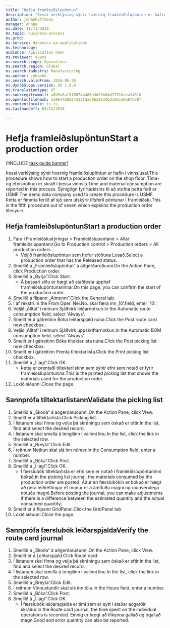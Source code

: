 ```yaml
---
title: "Hefja framleiðslupöntun"
description: "Þessi verklýsing sýnir hvernig framleiðslupöntun er hafin í vinnslusal."
author: johanhoffmann
manager: AnnBe
ms.date: 11/11/2016
ms.topic: business-process
ms.prod: 
ms.service: dynamics-ax-applications
ms.technology: 
audience: Application User
ms.reviewer: yuyus
ms.search.scope: Operations
ms.search.region: Global
ms.search.industry: Manufacturing
ms.author: johanho
ms.search.validFrom: 2016-06-30
ms.dyn365.ops.version: AX 7.0.0
ms.translationtype: HT
ms.sourcegitcommit: a8b5a5af5108744406a3d2fb84d7151baea2481b
ms.openlocfilehash: a19647b0524333fdab96a9534bdc03ce8a07b30f
ms.contentlocale: is-is
ms.lasthandoff: 04/13/2018

---
```

# <a name="start-a-production-order"></a><span data-ttu-id="57613-103">Hefja framleiðslupöntun</span><span class="sxs-lookup"><span data-stu-id="57613-103">Start a production order</span></span>

[!INCLUDE [task guide banner](../../includes/task-guide-banner.md)]

<span data-ttu-id="57613-104">Þessi verklýsing sýnir hvernig framleiðslupöntun er hafin í vinnslusal.</span><span class="sxs-lookup"><span data-stu-id="57613-104">This procedure shows how to start a production order on the shop floor.</span></span> <span data-ttu-id="57613-105">Tíma- og efnisnotkun er skráð í þessa vinnslu.</span><span class="sxs-lookup"><span data-stu-id="57613-105">Time and material consumption are reported in this process.</span></span> <span data-ttu-id="57613-106">Sýnigögn fyrirtækisins til að stofna þetta ferli er USMF.</span><span class="sxs-lookup"><span data-stu-id="57613-106">The demo data company used to create this procedure is USMF.</span></span> <span data-ttu-id="57613-107">Þetta er fimmta ferlið af sjö sem útskýrir lífsferil pöntunar í framleiðslu.</span><span class="sxs-lookup"><span data-stu-id="57613-107">This is the fifth procedure out of seven which explains the production order lifecycle.</span></span>


## <a name="start-a-production-order"></a><span data-ttu-id="57613-108">Hefja framleiðslupöntun</span><span class="sxs-lookup"><span data-stu-id="57613-108">Start a production order</span></span>
1. <span data-ttu-id="57613-109">Fara í Framleiðslustýringar > Framleiðslupantanir > Allar framleiðslupantanir.</span><span class="sxs-lookup"><span data-stu-id="57613-109">Go to Production control > Production orders > All production orders.</span></span>
    * <span data-ttu-id="57613-110">Veljið framleiðslupöntun sem hefur stöðuna Losað.</span><span class="sxs-lookup"><span data-stu-id="57613-110">Select a production order that has the Released status.</span></span>  
2. <span data-ttu-id="57613-111">Smellið á „Framleiðslupöntun“ á aðgerðarúðunni.</span><span class="sxs-lookup"><span data-stu-id="57613-111">On the Action Pane, click Production order.</span></span>
3. <span data-ttu-id="57613-112">Smellið á „Byrja“.</span><span class="sxs-lookup"><span data-stu-id="57613-112">Click Start.</span></span>
    * <span data-ttu-id="57613-113">Á þessari síðu er hægt að staðfesta upphaf framleiðslupöntunarinnar.</span><span class="sxs-lookup"><span data-stu-id="57613-113">On this page, you can confirm the start of the production order.</span></span>  
4. <span data-ttu-id="57613-114">Smellið á flipann „Almennt“.</span><span class="sxs-lookup"><span data-stu-id="57613-114">Click the General tab.</span></span>
5. <span data-ttu-id="57613-115">Í af rekstri.</span><span class="sxs-lookup"><span data-stu-id="57613-115">In the From Oper.</span></span> <span data-ttu-id="57613-116">Nei.</span><span class="sxs-lookup"><span data-stu-id="57613-116">No.</span></span> <span data-ttu-id="57613-117">skal færa inn ‚10‘.</span><span class="sxs-lookup"><span data-stu-id="57613-117">field, enter '10'.</span></span>
6. <span data-ttu-id="57613-118">Veljið ‚Alltaf‘ í reitnum Sjálfvirk leiðarnotkun.</span><span class="sxs-lookup"><span data-stu-id="57613-118">In the Automatic route consumption field, select 'Always'.</span></span>
7. <span data-ttu-id="57613-119">Smellt er á gátreitinn Bóka leiðarspjald núna.</span><span class="sxs-lookup"><span data-stu-id="57613-119">Click the Post route card now checkbox.</span></span>
8. <span data-ttu-id="57613-120">Veljið ‚Alltaf‘ í reitnum Sjálfvirk uppskriftarnotkun.</span><span class="sxs-lookup"><span data-stu-id="57613-120">In the Automatic BOM consumption field, select 'Always'.</span></span>
9. <span data-ttu-id="57613-121">Smellt er í gátreitinn Bóka tiltektarlista núna.</span><span class="sxs-lookup"><span data-stu-id="57613-121">Click the Post picking list now checkbox.</span></span>
10. <span data-ttu-id="57613-122">Smellt er í gátreitinn Prenta tiltektarlista.</span><span class="sxs-lookup"><span data-stu-id="57613-122">Click the Print picking list checkbox.</span></span>
11. <span data-ttu-id="57613-123">Smellið á „Í lagi“.</span><span class="sxs-lookup"><span data-stu-id="57613-123">Click OK.</span></span>
    * <span data-ttu-id="57613-124">Þetta er prentaði tiltektarlistinn sem sýnir efni sem notað er fyrir framleiðslupöntunina.</span><span class="sxs-lookup"><span data-stu-id="57613-124">This is the printed picking list that shows the materials used for the production order.</span></span>  
12. <span data-ttu-id="57613-125">Lokið síðunni.</span><span class="sxs-lookup"><span data-stu-id="57613-125">Close the page.</span></span>

## <a name="validate-the-picking-list"></a><span data-ttu-id="57613-126">Sannprófa tiltektarlistann</span><span class="sxs-lookup"><span data-stu-id="57613-126">Validate the picking list</span></span>
1. <span data-ttu-id="57613-127">Smellið á „Skoða“ á aðgerðarúðunni.</span><span class="sxs-lookup"><span data-stu-id="57613-127">On the Action Pane, click View.</span></span>
2. <span data-ttu-id="57613-128">Smellt er á tiltektarlista.</span><span class="sxs-lookup"><span data-stu-id="57613-128">Click Picking list.</span></span>
3. <span data-ttu-id="57613-129">Í listanum skal finna og velja þá skráningu sem óskað er eftir.</span><span class="sxs-lookup"><span data-stu-id="57613-129">In the list, find and select the desired record.</span></span>
4. <span data-ttu-id="57613-130">Í listanum skal smella á tengilinn í valinni línu.</span><span class="sxs-lookup"><span data-stu-id="57613-130">In the list, click the link in the selected row.</span></span>
5. <span data-ttu-id="57613-131">Smellið á „Breyta“.</span><span class="sxs-lookup"><span data-stu-id="57613-131">Click Edit.</span></span>
6. <span data-ttu-id="57613-132">Í reitnum Notkun skal slá inn númer.</span><span class="sxs-lookup"><span data-stu-id="57613-132">In the Consumption field, enter a number.</span></span>
7. <span data-ttu-id="57613-133">Smellið á „Bóka“.</span><span class="sxs-lookup"><span data-stu-id="57613-133">Click Post.</span></span>
8. <span data-ttu-id="57613-134">Smellið á „Í lagi“.</span><span class="sxs-lookup"><span data-stu-id="57613-134">Click OK.</span></span>
    * <span data-ttu-id="57613-135">Í færslubók tiltektarlista er efni sem er notað í framleiðslupöntuninni bókað.</span><span class="sxs-lookup"><span data-stu-id="57613-135">In the picking list journal, the materials consumed by the production order are posted.</span></span> <span data-ttu-id="57613-136">Áður en færslubókin er bókuð er hægt að gera leiðréttingar ef munur er á áætluðu magni og raunverulega notuðu magni.</span><span class="sxs-lookup"><span data-stu-id="57613-136">Before posting the journal, you can make adjustments if there is a difference between the estimated quantity and the actual consumed quantity.</span></span>  
9. <span data-ttu-id="57613-137">Smellt er á flipann GridPanel.</span><span class="sxs-lookup"><span data-stu-id="57613-137">Click the GridPanel tab.</span></span>
10. <span data-ttu-id="57613-138">Lokið síðunni.</span><span class="sxs-lookup"><span data-stu-id="57613-138">Close the page.</span></span>

## <a name="verify-the-route-card-journal"></a><span data-ttu-id="57613-139">Sannprófa færslubók leiðarspjalda</span><span class="sxs-lookup"><span data-stu-id="57613-139">Verify the route card journal</span></span>
1. <span data-ttu-id="57613-140">Smellið á „Skoða“ á aðgerðarúðunni.</span><span class="sxs-lookup"><span data-stu-id="57613-140">On the Action Pane, click View.</span></span>
2. <span data-ttu-id="57613-141">Smellt er á Leiðarspjald.</span><span class="sxs-lookup"><span data-stu-id="57613-141">Click Route card.</span></span>
3. <span data-ttu-id="57613-142">Í listanum skal finna og velja þá skráningu sem óskað er eftir.</span><span class="sxs-lookup"><span data-stu-id="57613-142">In the list, find and select the desired record.</span></span>
4. <span data-ttu-id="57613-143">Í listanum skal smella á tengilinn í valinni línu.</span><span class="sxs-lookup"><span data-stu-id="57613-143">In the list, click the link in the selected row.</span></span>
5. <span data-ttu-id="57613-144">Smellið á „Breyta“.</span><span class="sxs-lookup"><span data-stu-id="57613-144">Click Edit.</span></span>
6. <span data-ttu-id="57613-145">Í reitnum Vinnustundir skal slá inn tölu.</span><span class="sxs-lookup"><span data-stu-id="57613-145">In the Hours field, enter a number.</span></span>
7. <span data-ttu-id="57613-146">Smellið á „Bóka“.</span><span class="sxs-lookup"><span data-stu-id="57613-146">Click Post.</span></span>
8. <span data-ttu-id="57613-147">Smellið á „Í lagi“.</span><span class="sxs-lookup"><span data-stu-id="57613-147">Click OK.</span></span>
    * <span data-ttu-id="57613-148">Í færslubók leiðarspjalda er tími sem er eytt í staðar aðgerðir skráður.</span><span class="sxs-lookup"><span data-stu-id="57613-148">In the Route card journal, the time spent on the individual operations is recorded.</span></span> <span data-ttu-id="57613-149">Einnig er hægt að tilkynna gallað og ógallað magn.</span><span class="sxs-lookup"><span data-stu-id="57613-149">Good and error quantity can also be reported.</span></span>  


